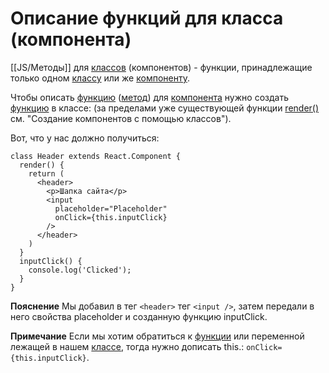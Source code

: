 # Описание функций для класса (компонента)
[[JS/Методы]] для [классов](Компоненты) (компонентов) - функции, принадлежащие только одном [классу](Компоненты) или же [компоненту](Компоненты).

Чтобы описать [функцию](Функции) ([метод](JS/Методы.md)) для [компонента](Компоненты) нужно создать [функцию](Функции) в классе: (за пределами уже существующей функции [render()](Компоненты) см. "Создание компонентов с помощью классов").

Вот, что у нас должно получиться:
```
class Header extends React.Component {
  render() {
    return (
      <header>
        <p>Шапка сайта</p>
        <input
          placeholder="Placeholder"
          onClick={this.inputClick}
        />
      </header>
    )
  }
  inputClick() {
    console.log('Clicked');
  }
}
```

**Пояснение**
Мы добавил в тег `<header>` тег `<input />`, затем передали в него свойства placeholder и созданную функцию inputClick.

**Примечание**
Если мы хотим обратиться к [функции](Функции) или переменной лежащей в нашем [классе](Компоненты), тогда нужно дописать this.:
`onClick={this.inputClick}`.